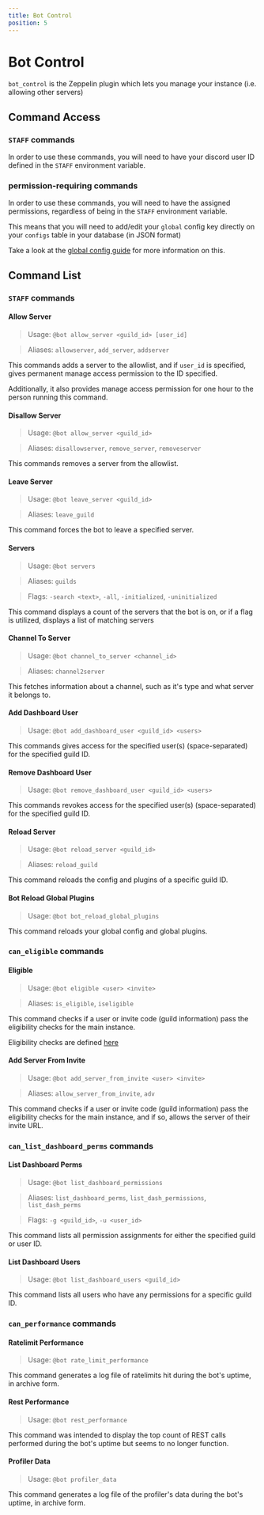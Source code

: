 ```yaml
---
title: Bot Control
position: 5
---
```


# Bot Control

`bot_control` is the Zeppelin plugin which lets you manage your instance (i.e. allowing other servers)

## Command Access

### `STAFF` commands

In order to use these commands, you will need to have your discord user ID defined in the `STAFF` environment variable.

### permission-requiring commands

In order to use these commands, you will need to have the assigned permissions, regardless of being in the `STAFF` environment variable.

This means that you will need to add/edit your `global` config key directly on your `configs` table in your database (in JSON format)

Take a look at the [global config guide](./global-config.md) for more information on this.

## Command List

### `STAFF` commands

#### Allow Server

> Usage: `@bot allow_server <guild_id> [user_id]`

> Aliases: `allowserver`, `add_server`, `addserver`

This commands adds a server to the allowlist, and if `user_id` is specified, gives permanent manage access permission to the ID specified.

Additionally, it also provides manage access permission for one hour to the person running this command.

#### Disallow Server

> Usage: `@bot allow_server <guild_id>`

> Aliases: `disallowserver`, `remove_server`, `removeserver`

This commands removes a server from the allowlist.

#### Leave Server

> Usage: `@bot leave_server <guild_id>`

> Aliases: `leave_guild`

This command forces the bot to leave a specified server.

#### Servers

> Usage: `@bot servers`

> Aliases: `guilds`

> Flags: `-search <text>`, `-all`, `-initialized`, `-uninitialized`

This command displays a count of the servers that the bot is on, or if a flag is utilized, displays a list of matching servers

#### Channel To Server

> Usage: `@bot channel_to_server <channel_id>`

> Aliases: `channel2server`

This fetches information about a channel, such as it's type and what server it belongs to.

#### Add Dashboard User

> Usage: `@bot add_dashboard_user <guild_id> <users>`

This commands gives access for the specified user(s) (space-separated) for the specified guild ID.

#### Remove Dashboard User

> Usage: `@bot remove_dashboard_user <guild_id> <users>`

This commands revokes access for the specified user(s) (space-separated) for the specified guild ID.

#### Reload Server

> Usage: `@bot reload_server <guild_id>`

> Aliases: `reload_guild`

This command reloads the config and plugins of a specific guild ID.

#### Bot Reload Global Plugins

> Usage: `@bot bot_reload_global_plugins`

This command reloads your global config and global plugins.

### `can_eligible` commands

#### Eligible

> Usage: `@bot eligible <user> <invite>`

> Aliases: `is_eligible`, `iseligible`

This command checks if a user or invite code (guild information) pass the eligibility checks for the main instance.

Eligibility checks are defined [here](https://github.com/ZeppelinBot/Zeppelin/blob/master/backend/src/plugins/BotControl/functions/isEligible.ts)

#### Add Server From Invite

> Usage: `@bot add_server_from_invite <user> <invite>`

> Aliases: `allow_server_from_invite`, `adv`

This command checks if a user or invite code (guild information) pass the eligibility checks for the main instance, and if so, allows the server of their invite URL.

### `can_list_dashboard_perms` commands

#### List Dashboard Perms

> Usage: `@bot list_dashboard_permissions`

> Aliases: `list_dashboard_perms`, `list_dash_permissions`, `list_dash_perms`

> Flags: `-g <guild_id>`, `-u <user_id>`

This command lists all permission assignments for either the specified guild or user ID.

#### List Dashboard Users

> Usage: `@bot list_dashboard_users <guild_id>`

This command lists all users who have any permissions for a specific guild ID.

### `can_performance` commands

#### Ratelimit Performance

> Usage: `@bot rate_limit_performance`

This command generates a log file of ratelimits hit during the bot's uptime, in archive form.

#### Rest Performance

> Usage: `@bot rest_performance`

This command was intended to display the top count of REST calls performed during the bot's uptime but seems to no longer function.

#### Profiler Data

> Usage: `@bot profiler_data`

This command generates a log file of the profiler's data during the bot's uptime, in archive form.
